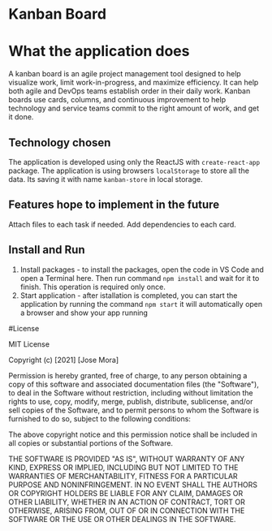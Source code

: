# Kanban Board

# What the application does <br/>
A kanban board is an agile project management tool designed to help visualize work, limit work-in-progress, and maximize efficiency. It can help both agile and DevOps teams establish order in their daily work. Kanban boards use cards, columns, and continuous improvement to help technology and service teams commit to the right amount of work, and get it done.

## Technology chosen <br/>
The application is developed using only the ReactJS with `create-react-app` package. The application is using browsers `localStorage` to store all the data. Its saving it with name `kanban-store` in local storage.

## Features hope to implement in the future <br/>
Attach files to each task if needed. Add dependencies to each card.   

## Install and Run <br/>
1) Install packages - to install the packages, open the code in VS Code and open a Terminal here. Then run command `npm install` and wait for it to finish. This operation is required only once. <br/>
2) Start application - after istallation is completed, you can start the application by running the command `npm start` it will automatically open a browser and show your app running <br/>

#License <br/>

MIT License

Copyright (c) [2021] [Jose Mora]

Permission is hereby granted, free of charge, to any person obtaining a copy
of this software and associated documentation files (the "Software"), to deal
in the Software without restriction, including without limitation the rights
to use, copy, modify, merge, publish, distribute, sublicense, and/or sell
copies of the Software, and to permit persons to whom the Software is
furnished to do so, subject to the following conditions:

The above copyright notice and this permission notice shall be included in all
copies or substantial portions of the Software.

THE SOFTWARE IS PROVIDED "AS IS", WITHOUT WARRANTY OF ANY KIND, EXPRESS OR
IMPLIED, INCLUDING BUT NOT LIMITED TO THE WARRANTIES OF MERCHANTABILITY,
FITNESS FOR A PARTICULAR PURPOSE AND NONINFRINGEMENT. IN NO EVENT SHALL THE
AUTHORS OR COPYRIGHT HOLDERS BE LIABLE FOR ANY CLAIM, DAMAGES OR OTHER
LIABILITY, WHETHER IN AN ACTION OF CONTRACT, TORT OR OTHERWISE, ARISING FROM,
OUT OF OR IN CONNECTION WITH THE SOFTWARE OR THE USE OR OTHER DEALINGS IN THE
SOFTWARE.

